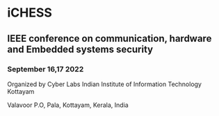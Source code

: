 # iCHESS

## IEEE conference on communication, hardware and Embedded systems security

### September 16,17 2022

Organized by
Cyber Labs
Indian Institute of Information Technology Kottayam

Valavoor P.O, Pala, Kottayam, Kerala, India
